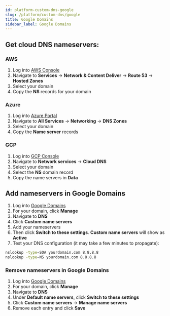 ```yaml
---
id: platform-custom-dns-google
slug: /platform/custom-dns/google
title: Google Domains
sidebar_label: Google Domains
---
```


## Get cloud DNS nameservers:
### AWS
1. Log into [AWS Console](https://aws.amazon.com/console/)
2. Navigate to **Services** -> **Network & Content Deliver** -> **Route 53** -> **Hosted Zones**
3. Select your domain
4. Copy the **NS** records for your domain

### Azure
1. Log into [Azure Portal](https://portal.azure.com/)
2. Navigate to **All Services** -> **Networking** -> **DNS Zones**
3. Select your domain
4. Copy the **Name server** records

### GCP
1. Log into [GCP Console](https://console.cloud.google.com/)
2. Navigate to **Network services** -> **Cloud DNS**
3. Select your domain
4. Select the **NS** domain record
5. Copy the name servers in **Data**

## Add nameservers in Google Domains
1. Log into [Google Domains](https://domains.google.com/)
2. For your domain, click **Manage**
3. Navigate to **DNS**
4. Click **Custom name servers**
5. Add your nameservers
6. Then click **Switch to these settings**. **Custom name servers** will show as **Active**
7. Test your DNS configuration (it may take a few minutes to propagate):
```bash
nslookup -type=SOA yourdomain.com 8.8.8.8
nslookup -type=NS yourdomain.com 8.8.8.8
```

### Remove nameservers in Google Domains
1. Log into [Google Domains](https://domains.google.com/)
2. For your domain, click **Manage**
3. Navigate to **DNS**
4. Under **Default name servers**, click **Switch to these settings**
5. Click **Custom name servers** -> **Manage name servers**
6. Remove each entry and click **Save**